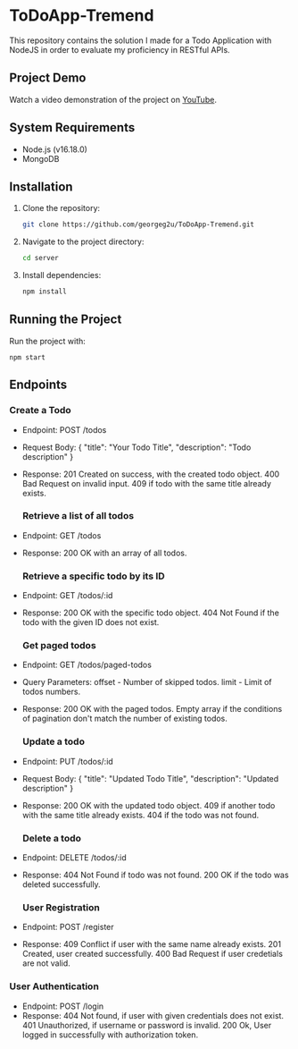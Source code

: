 # ToDoApp-Tremend

This repository contains the solution I made for a Todo Application with NodeJS in order to evaluate my proficiency in RESTful APIs.

## Project Demo

Watch a video demonstration of the project on [YouTube](https://youtu.be/Ek0O7ODP49A).

## System Requirements

- Node.js (v16.18.0)
- MongoDB

## Installation

1. Clone the repository:

    ```bash
    git clone https://github.com/georgeg2u/ToDoApp-Tremend.git
    ```

2. Navigate to the project directory:

    ```bash
    cd server
    ```

3. Install dependencies:

    ```bash
    npm install
    ```
    
## Running the Project

Run the project with:
    
    npm start  

## Endpoints

  ### Create a Todo
  
- Endpoint: POST /todos
- Request Body:
{
  "title": "Your Todo Title",
  "description": "Todo description"
}
- Response:
201 Created on success, with the created todo object.
400 Bad Request on invalid input.
409 if todo with the same title already exists.

  ### Retrieve a list of all todos
  
- Endpoint: GET /todos
- Response:
200 OK with an array of all todos.

  ### Retrieve a specific todo by its ID

- Endpoint: GET /todos/:id
- Response:
200 OK with the specific todo object.
404 Not Found if the todo with the given ID does not exist.

  ### Get paged todos

- Endpoint: GET /todos/paged-todos
- Query Parameters:
offset - Number of skipped todos.
limit - Limit of todos numbers.
- Response:
200 OK with the paged todos.
Empty array if the conditions of pagination don't match the number of existing todos.

  ### Update a todo

- Endpoint: PUT /todos/:id
- Request Body:
{
  "title": "Updated Todo Title",
  "description": "Updated description"
}
- Response:
200 OK with the updated todo object.
409 if another todo with the same title already exists.
404 if the todo was not found.

  ### Delete a todo

- Endpoint: DELETE /todos/:id
- Response:
404 Not Found if todo was not found.
200 OK if the todo was deleted successfully.

  ### User Registration

- Endpoint: POST /register
-  Response:
409 Conflict if user with the same name already exists.
201 Created, user created successfully.
400 Bad Request if user credetials are not valid.

  ### User Authentication
- Endpoint: POST /login
- Response:
404 Not found, if user with given credentials does not exist.
401 Unauthorized, if username or password is invalid.
200 Ok, User logged in successfully with authorization token.


